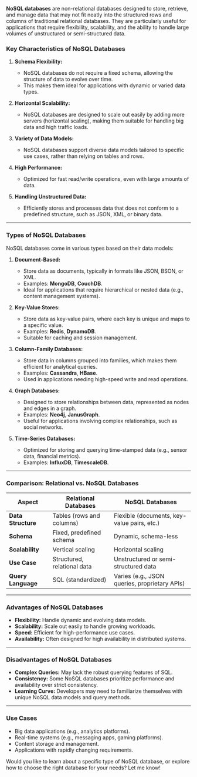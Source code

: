 **NoSQL databases** are non-relational databases designed to store, retrieve, and manage data that may not fit neatly into the structured rows and columns of traditional relational databases. They are particularly useful for applications that require flexibility, scalability, and the ability to handle large volumes of unstructured or semi-structured data.

### **Key Characteristics of NoSQL Databases**

1. **Schema Flexibility:**
    
    - NoSQL databases do not require a fixed schema, allowing the structure of data to evolve over time.
    - This makes them ideal for applications with dynamic or varied data types.
2. **Horizontal Scalability:**
    
    - NoSQL databases are designed to scale out easily by adding more servers (horizontal scaling), making them suitable for handling big data and high traffic loads.
3. **Variety of Data Models:**
    
    - NoSQL databases support diverse data models tailored to specific use cases, rather than relying on tables and rows.
4. **High Performance:**
    
    - Optimized for fast read/write operations, even with large amounts of data.
5. **Handling Unstructured Data:**
    
    - Efficiently stores and processes data that does not conform to a predefined structure, such as JSON, XML, or binary data.

---

### **Types of NoSQL Databases**

NoSQL databases come in various types based on their data models:

1. **Document-Based:**
    
    - Store data as documents, typically in formats like JSON, BSON, or XML.
    - Examples: **MongoDB**, **CouchDB**.
    - Ideal for applications that require hierarchical or nested data (e.g., content management systems).
2. **Key-Value Stores:**
    
    - Store data as key-value pairs, where each key is unique and maps to a specific value.
    - Examples: **Redis**, **DynamoDB**.
    - Suitable for caching and session management.
3. **Column-Family Databases:**
    
    - Store data in columns grouped into families, which makes them efficient for analytical queries.
    - Examples: **Cassandra**, **HBase**.
    - Used in applications needing high-speed write and read operations.
4. **Graph Databases:**
    
    - Designed to store relationships between data, represented as nodes and edges in a graph.
    - Examples: **Neo4j**, **JanusGraph**.
    - Useful for applications involving complex relationships, such as social networks.
5. **Time-Series Databases:**
    
    - Optimized for storing and querying time-stamped data (e.g., sensor data, financial metrics).
    - Examples: **InfluxDB**, **TimescaleDB**.

---

### **Comparison: Relational vs. NoSQL Databases**

|**Aspect**|**Relational Databases**|**NoSQL Databases**|
|---|---|---|
|**Data Structure**|Tables (rows and columns)|Flexible (documents, key-value pairs, etc.)|
|**Schema**|Fixed, predefined schema|Dynamic, schema-less|
|**Scalability**|Vertical scaling|Horizontal scaling|
|**Use Case**|Structured, relational data|Unstructured or semi-structured data|
|**Query Language**|SQL (standardized)|Varies (e.g., JSON queries, proprietary APIs)|

---

### **Advantages of NoSQL Databases**

- **Flexibility:** Handle dynamic and evolving data models.
- **Scalability:** Scale out easily to handle growing workloads.
- **Speed:** Efficient for high-performance use cases.
- **Availability:** Often designed for high availability in distributed systems.

---

### **Disadvantages of NoSQL Databases**

- **Complex Queries:** May lack the robust querying features of SQL.
- **Consistency:** Some NoSQL databases prioritize performance and availability over strict consistency.
- **Learning Curve:** Developers may need to familiarize themselves with unique NoSQL data models and query methods.

---

### **Use Cases**

- Big data applications (e.g., analytics platforms).
- Real-time systems (e.g., messaging apps, gaming platforms).
- Content storage and management.
- Applications with rapidly changing requirements.

Would you like to learn about a specific type of NoSQL database, or explore how to choose the right database for your needs? Let me know!